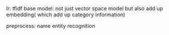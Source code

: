 lr:
tfidf base model:
not just vector space model but also add up embedding( which add up category information)


preprocess:
name entity recognition